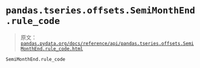 # `pandas.tseries.offsets.SemiMonthEnd.rule_code`

> 原文：[`pandas.pydata.org/docs/reference/api/pandas.tseries.offsets.SemiMonthEnd.rule_code.html`](https://pandas.pydata.org/docs/reference/api/pandas.tseries.offsets.SemiMonthEnd.rule_code.html)

```py
SemiMonthEnd.rule_code
```
